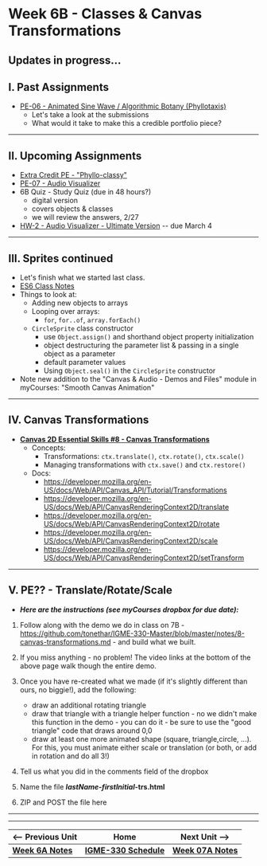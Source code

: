 # Week 6B - Classes & Canvas Transformations

## Updates in progress...

## I. Past Assignments
- [PE-06 - Animated Sine Wave / Algorithmic Botany (Phyllotaxis)](../pe/pe-06.md)
  - Let's take a look at the submissions
  - What would it take to make this a credible portfolio piece?

<hr>

## II. Upcoming Assignments
- [Extra Credit PE - "Phyllo-classy"](../extracredit/phyllo-classy.md)
- [PE-07 - Audio Visualizer](../pe/pe-07.md)
- 6B Quiz - Study Quiz (due in 48 hours?)
  - digital version
  - covers objects & classes
  - we will review the answers, 2/27
- [HW-2 - Audio Visualizer - Ultimate Version](../hw/hw-2.md) -- due March 4

<hr>

## III. Sprites continued
- Let's finish what we started last class.
- [ES6 Class Notes](../notes/es6-class-notes.md)
- Things to look at:
  - Adding new objects to arrays
  - Looping over arrays:
    - `for`, `for..of`, `array.forEach()`
  - `CircleSprite` class constructor
    - use `Object.assign()` and shorthand object property initialization
    - object destructuring the parameter list & passing in a single object as a parameter
    - default parameter values
    - Using `Object.seal()` in the `CircleSprite` constructor
- Note new addition to the "Canvas & Audio - Demos and Files" module in myCourses:  "Smooth Canvas Animation"
<hr>

## IV. Canvas Transformations

- [**Canvas 2D Essential Skills #8 - Canvas Transformations**](https://github.com/tonethar/IGME-330-Master/blob/master/notes/8-canvas-transformations.md)
  - Concepts:
    - Transformations: `ctx.translate()`, `ctx.rotate()`, `ctx.scale()`
    - Managing transformations with `ctx.save()` and `ctx.restore()`
  - Docs:
    - https://developer.mozilla.org/en-US/docs/Web/API/Canvas_API/Tutorial/Transformations
    - https://developer.mozilla.org/en-US/docs/Web/API/CanvasRenderingContext2D/translate
    - https://developer.mozilla.org/en-US/docs/Web/API/CanvasRenderingContext2D/rotate
    - https://developer.mozilla.org/en-US/docs/Web/API/CanvasRenderingContext2D/scale
    - https://developer.mozilla.org/en-US/docs/Web/API/CanvasRenderingContext2D/setTransform

<hr>

## V. PE?? - Translate/Rotate/Scale

- ***Here are the instructions (see myCourses dropbox for due date):***

1) Follow along with the demo we do in class on 7B - https://github.com/tonethar/IGME-330-Master/blob/master/notes/8-canvas-transformations.md - and build what we built.

2) If you miss anything - no problem! The video links at the bottom of the above page walk though the entire demo.

3) Once you have re-created what we made (if it's slightly different than ours, no biggie!), add the following:

    - draw an additional rotating triangle
    - draw that triangle with a triangle helper function - no we didn't make this function in the demo - you can do it - be sure to use the "good triangle" code that draws around 0,0
    - draw at least one more animated shape (square, triangle,circle, ...). For this, you must animate either scale or translation (or both, or add in rotation and do all 3!)

4) Tell us what you did in the comments field of the dropbox

5) Name the file ***lastName-firstInitial*-trs.html**

6) ZIP and POST the file here

<hr><hr>

| <-- Previous Unit | Home | Next Unit -->
| --- | --- | --- 
| [**Week 6A Notes**](06A.md)  |  [**IGME-330 Schedule**](../schedule.md) | [**Week 07A Notes**](07A.md)
